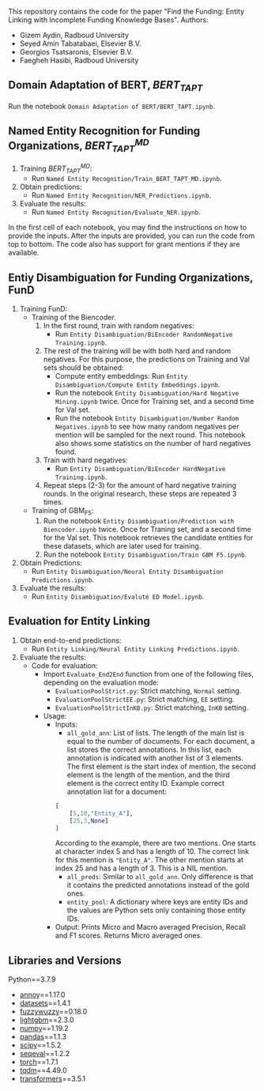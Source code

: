 This repository contains the code for the paper "Find the Funding: Entity Linking with Incomplete Funding Knowledge Bases".
Authors:
* Gizem Aydin, Radboud University
* Seyed Amin Tabatabaei, Elsevier B.V.
* Georgios Tsatsaronis, Elsevier B.V.
* Faegheh Hasibi, Radboud University

## Domain Adaptation of BERT, $BERT_{TAPT}$
Run the notebook `Domain Adaptation of BERT/BERT_TAPT.ipynb`. 

## Named Entity Recognition for Funding Organizations, $BERT_{TAPT}^{MD}$

1. Training $BERT_{TAPT}^{MD}$:
    * Run `Named Entity Recognition/Train_BERT_TAPT_MD.ipynb`.
2. Obtain predictions:
    * Run `Named Entity Recognition/NER_Predictions.ipynb`.
3. Evaluate the results:
    * Run `Named Entity Recognition/Evaluate_NER.ipynb`.

In the first cell of each notebook, you may find the instructions on how to provide the inputs. After the inputs are provided, you can run the code from top to bottom. The code also has support for grant mentions if they are available.

## Entiy Disambiguation for Funding Organizations, FunD

1. Training FunD:
    * Training of the Biencoder.
        1. In the first round, train with random negatives:
            *  Run `Entity Disambiguation/BiEncoder RandomNegative Training.ipynb`.
        2. The rest of the training will be with both hard and random negatives. For this purpose, the predictions on Training and Val sets should be obtained:
            * Compute entity embeddings: Run `Entity Disambiguation/Compute Entity Embeddings.ipynb`.
            * Run the notebook `Entity Disambiguation/Hard Negative Mining.ipynb` twice. Once for Training set, and a second time for Val set.
            * Run the notebook `Entity Disambiguation/Number Random Negatives.ipynb` to see how many random negatives per mention will be sampled for the next round. This notebook also shows some statistics on the number of hard negatives found.
        3. Train with hard negatives:
            *  Run `Entity Disambiguation/BiEncoder HardNegative Training.ipynb`.
        4. Repeat steps (2-3) for the amount of hard negative training rounds. In the original research, these steps are repeated 3 times.
    * Training of GBM$_{F5}$:
        1. Run the notebook `Entity Disambiguation/Prediction with Biencoder.ipynb` twice. Once for Traning set, and a second time for the Val set. This notebook retrieves the candidate entities for these datasets, which are later used for training.
        2. Run the notebook `Entity Disambiguation/Train GBM F5.ipynb`.
2. Obtain Predictions:
    * Run `Entity Disambiguation/Neural Entity Disambiguation Predictions.ipynb`. 
3. Evaluate the results:
    * Run `Entity Disambiguation/Evalute ED Model.ipynb`. 

## Evaluation for Entity Linking

1. Obtain end-to-end predictions:
    * Run `Entity Linking/Neural Entity Linking Predictions.ipynb`.
2. Evaluate the results:
    * Code for evaluation: 
        * Import `Evaluate_End2End` function from one of the following files, depending on the evaluation mode: 
            * `EvaluationPoolStrict.py`: Strict matching, ``Normal`` setting.
            * `EvaluationPoolStrictEE.py`: Strict matching, ``EE`` setting.
            * `EvaluationPoolStrictInKB.py`: Strict matching, ``InKB`` setting.
        * Usage:
            * Inputs:
                * `all_gold_ann`: List of lists. The length of the main list is equal to the number of documents. For each document, a list stores the correct annotations. In this list, each annotation is indicated with another list of 3 elements. The first element is the start index of mention, the second element is the length of the mention, and the third element is the correct entity ID. Example correct annotation list for a document:
                ```python
                [
                    [5,10,"Entity_A"],
                    [25,3,None]
                ]
                ```
                According to the example, there are two mentions. One starts at character index 5 and has a length of 10. The correct link for this mention is `"Entity_A"`. The other mention starts at index 25 and has a length of 3. This is a NIL mention.
                * `all_preds`: Similar to `all_gold_ann`. Only difference is that it contains the predicted annotations instead of the gold ones.
                * `entity_pool`: A dictionary where keys are entity IDs and the values are Python sets only containing those entity IDs.
            * Output: Prints Micro and Macro averaged Precision, Recall and F1 scores. Returns Micro averaged ones.

## Libraries and Versions
Python==3.7.9
* [annoy](https://github.com/spotify/annoy)==1.17.0
* [datasets](https://pypi.org/project/datasets/)==1.4.1
* [fuzzywuzzy](https://github.com/seatgeek/fuzzywuzzy)==0.18.0
* [lightgbm](https://github.com/microsoft/LightGBM)==2.3.0
* [numpy](https://numpy.org/)==1.19.2
* [pandas](https://pandas.pydata.org/)==1.1.3
* [scipy](https://www.scipy.org/)==1.5.2
* [seqeval](https://github.com/chakki-works/seqeval)==1.2.2
* [torch](https://pytorch.org/)==1.7.1
* [tqdm](https://github.com/tqdm/tqdm)==4.49.0
* [transformers](https://huggingface.co/transformers/)==3.5.1